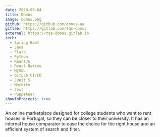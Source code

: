 ```yaml
---
date: 2020-06-04
title: Domus
image: domus.png
github: https://github.com/domus-ua
gitlab: https://gitlab.com/tqs-domus
external: https://tqs-domus.gitlab.io
tech:
  - Spring Boot
  - Java
  - Flask
  - Python
  - ReactJS
  - React Native
  - MySQL
  - GitLab CI/CD
  - JUnit 5
  - Mockito
  - Jest
  - Puppeteer
showInProjects: true
---
```


An online marketplace designed for college students who want to rent houses in Portugal, so they can be closer to their university. It has an internal house comparator to ease the choice for the right house and an efficient system of search and filter.
